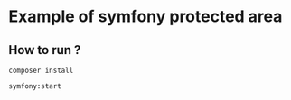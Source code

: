 # Example of symfony protected area

## How to run ?
```
composer install
```

```
symfony:start
```